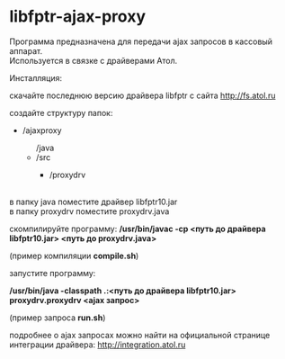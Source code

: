 # libfptr-ajax-proxy

Программа предназначена для передачи ajax запросов в кассовый аппарат.
<br>Используется в связке с драйверами Атол.

Инсталляция:

скачайте последнюю версию драйвера libfptr с сайта http://fs.atol.ru

создайте структуру папок:
<ul>
	<li>/ajaxproxy</li>
	<ul>/java
		<li>/src</li>
		<ul><li>/proxydrv</li></ul>
	</ul>
</ul>

<br>в папку java поместите драйвер libfptr10.jar
<br>в папку proxydrv поместите proxydrv.java

скомпилируйте программу:
<b>/usr/bin/javac -cp <путь до драйвера libfptr10.jar> <путь до proxydrv.java></b>

(пример компиляции <b>compile.sh</b>)

запустите программу:

<b>/usr/bin/java -classpath .:<путь до драйвера libfptr10.jar> proxydrv.proxydrv <ajax запрос></b>

(пример запроса <b>run.sh</b>)

подробнее о ajax запросах можно найти на официальной странице интеграции драйвера:
http://integration.atol.ru
